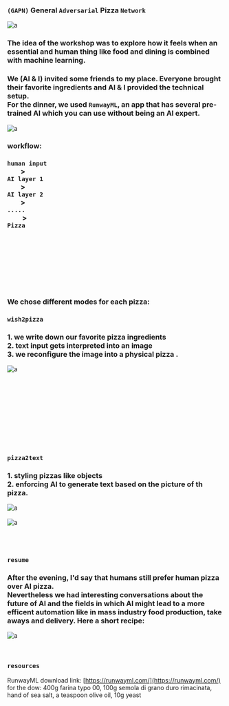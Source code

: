 ### `(GAPN)` General `Adversarial` Pizza `Network`   

![a](img/1_pizza-is-god.jpg)

### The idea of the workshop was to explore how it feels when an essential and human thing like food and dining is combined with machine learning.
### We (AI & I) invited some friends to my place. Everyone brought their favorite ingredients and AI & I provided the technical setup. <br>For the dinner, we used `RunwayML`, an app that has several pre-trained AI which you can use without being an AI expert. 

![a](img/2_runway-2.png)   
   
   
### workflow:   
### `human input`<br>&nbsp;&nbsp;&nbsp;&nbsp;&nbsp;&nbsp;&nbsp;&nbsp;> <br>`AI layer 1`<br>&nbsp;&nbsp;&nbsp;&nbsp;&nbsp;&nbsp;&nbsp;&nbsp;><br>`AI layer 2`<br>&nbsp;&nbsp;&nbsp;&nbsp;&nbsp;&nbsp;&nbsp;&nbsp;> <br>`.....`<br> &nbsp;&nbsp;&nbsp;&nbsp;&nbsp;&nbsp;&nbsp;&nbsp; > <br>`Pizza`   
   
<br><br><br><br><br><br><br>

### We chose different modes for each pizza:   
### `wish2pizza`   
### 1. we write down our favorite pizza ingredients <br> 2. text input gets interpreted into an image <br> 3. we reconfigure the image into a physical pizza .
![a](img/txt2pizza.gif)   

<br><br><br><br><br><br><br><br><br> 

### `pizza2text`   
### 1. styling pizzas like objects <br> 2. enforcing AI to generate text based on the picture of th pizza.
![a](img/3_pizza_making.jpg)
<br><br>
![a](img/pizza2txt-2.gif)
   

<br><br>
### `resume`   
### After the evening, I'd say that humans still prefer human pizza over AI pizza. <br> Nevertheless we had interesting conversations about the future of AI and the fields in which AI might lead to a more efficent automation like in mass industry food production, take aways and delivery. Here a short recipe:

![a](img/4_karton.jpg)

<br>

### `resources`   
RunwayML download link: [https://runwayml.com/](https://runwayml.com/)      
for the dow: 400g farina typo 00, 100g semola di grano duro rimacinata, hand of sea salt, a teaspoon olive oil, 10g yeast



